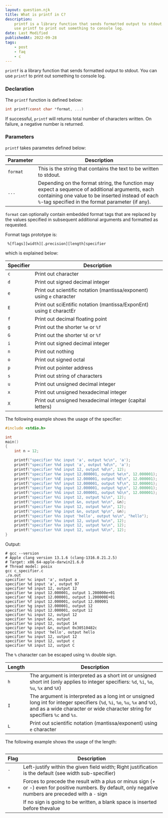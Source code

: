 ```yaml
---
layout: question.njk
title: What is printf in C?
description:
    printf is a library function that sends formatted output to stdout. You can
    use printf to print out something to console log.
date: Last Modified
publishedAt: 2022-09-28
tags:
    - post
    - faq
    - c
---
```


`printf` is a library function that sends formatted output to stdout. You can
use `printf` to print out something to console log.

### Declaration

The `printf` function is defined below:

```c
int printf(const char *format, ...)
```

If successful, `printf` will returns total number of characters written. On
failure, a negative number is returned.

### Parameters

`printf` takes parametes defined below:

| Parameter | Description                                                                                                                                                                                              |
| --------- | -------------------------------------------------------------------------------------------------------------------------------------------------------------------------------------------------------- |
| `format`  | This is the string that contains the text to be written to stdout.                                                                                                                                       |
| `...`     | Depending on the format string, the function may expect a sequence of additional arguments, each containing one value to be inserted instead of each `%`-tag specified in the format parameter (if any). |

`format` can optionally contain embedded format tags that are replaced by the
values specified in subsequent additional arguments and formatted as requested.

Format tags prototype is:

```shell
 %[flags][width][.precision][length]specifier
```

which is explained below:

| Specifier | Description                                                           |
| --------- | --------------------------------------------------------------------- |
| `c`       | Print out character                                                   |
| `d`       | Print out signed decimal integer                                      |
| `e`       | Print out scientific notation (mantissa/exponent) using `e` character |
| `E`       | Print out sciEntific notation (mantissa/ExponEnt) using `E` charactEr |
| `f`       | Print out decimal floating point                                      |
| `g`       | Print out the shorter `%e` or `%f`                                    |
| `G`       | Print out the shorter `%E` or `%f`                                    |
| `i`       | Print out signed decimal integer                                      |
| `n`       | Print out nothing                                                     |
| `o`       | Print out signed octal                                                |
| `p`       | Print out pointer address                                             |
| `s`       | Print out string of characters                                        |
| `u`       | Print out unsigned decimal integer                                    |
| `x`       | Print out unsigned hexadecimal integer                                |
| `X`       | Print out unsigned hexadecimal integer (capital letters)              |

The following example shows the usage of the specifier:

```c
#include <stdio.h>

int
main()
{
    int n = 12;

    printf("specifier %%c input 'a', output %c\n", 'a');
    printf("specifier %%d input 'a', output %d\n", 'a');
    printf("specifier %%d input 12, output %d\n", 12);
    printf("specifier %%e input 12.000001, output %e\n", 12.000001);
    printf("specifier %%E input 12.000001, output %E\n", 12.000001);
    printf("specifier %%f input 12.000001, output %f\n", 12.000001);
    printf("specifier %%g input 12.000001, output %g\n", 12.000001);
    printf("specifier %%G input 12.000001, output %G\n", 12.000001);
    printf("specifier %%i input 12, output %i\n", 12);
    printf("specifier %%n input &n, output %n\n", &n);
    printf("specifier %%o input 12, output %o\n", 12);
    printf("specifier %%p input &n, output %p\n", &n);
    printf("specifier %%s input 'hello', output %s\n", "hello");
    printf("specifier %%u input 12, uutput %u\n", 12);
    printf("specifier %%x input 12, uutput %x\n", 12);
    printf("specifier %%X input 12, uutput %X\n", 12);
}
```

Output:

```shell
# gcc --version
# Apple clang version 13.1.6 (clang-1316.0.21.2.5)
# Target: x86_64-apple-darwin21.6.0
# Thread model: posix
gcc c_specifier.c
./a.out
specifier %c input 'a', output a
specifier %d input 'a', output 97
specifier %d input 12, output 12
specifier %e input 12.000001, output 1.200000e+01
specifier %E input 12.000001, output 1.200000E+01
specifier %f input 12.000001, output 12.000001
specifier %g input 12.000001, output 12
specifier %G input 12.000001, output 12
specifier %i input 12, output 12
specifier %n input &n, output
specifier %o input 12, output 14
specifier %p input &n, output 0x30510482c
specifier %s input 'hello', output hello
specifier %u input 12, uutput 12
specifier %x input 12, uutput c
specifier %X input 12, uutput C
```

The `%` character can be escaped using `%%` double sign.

| Length | Description                                                                                                                                                                                                   |
| ------ | ------------------------------------------------------------------------------------------------------------------------------------------------------------------------------------------------------------- |
| `h`    | The argument is interpreted as a short int or unsigned short int (only applies to integer specifiers: `%d`, `%i`, `%o`, `%u`, `%x` and `%X`)                                                                  |
| `I`    | The argument is interpreted as a long int or unsigned long int for integer specifiers (`%d`, `%i`, `%o`, `%u`, `%x` and `%X`), and as a wide character or wide character string for specifiers `%c` and `%s`. |
| `L`    | Print out scientific notation (mantissa/exponent) using `e` character                                                                                                                                         |

The following example shows the usage of the length:

```c

```

| Flag | Description                                                                                                                                               |
| ---- | --------------------------------------------------------------------------------------------------------------------------------------------------------- |
| `-`  | Left-justify within the given field width; Right justification is the default (see width sub-specifier)                                                   |
| `+`  | Forces to precede the result with a plus or minus sign (+ or -) even for positive numbers. By default, only negative numbers are preceded with a `-` sign |
| ` `  | If no sign is going to be written, a blank space is inserted before thevalue                                                                              |
